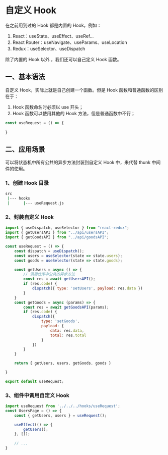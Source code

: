 # 自定义 Hook

在之前用到过的 Hook 都是内置的 Hook，例如：

1. React：useState、useEffect、useRef...
2. React Router：useNavigate、useParams、useLocation
3. Redux：useSelector、useDispatch

除了内置的 Hook 以外 ，我们还可以自己定义 Hook 函数。

## 一、基本语法

自定义 Hook，实际上就是自己创建一个函数。但是 Hook 函数和普通函数的区别在于：

1. Hook 函数命名时必须以 use 开头；
2. Hook 函数可以使用其他的 Hook 方法，但是普通函数中不行；

```js
const useRequest = () => {
    
}
```

## 二、应用场景

可以将状态机中所有公共的异步方法封装到自定义 Hook 中，来代替 thunk 中间件的使用。

### 1、创建 Hook 目录

```bash
src
 |--- hooks
 |      |--- useRequest.js
```

### 2、封装自定义 Hook

```js
import { useDispatch, useSelector } from "react-redux";
import { getUsersAPI } from "../api/usersAPI";
import { getGoodsAPI } from "../api/goodsAPI";

const useRequest = () => {
    const dispatch = useDispatch();
    const users = useSelector(state => state.users);
    const goods = useSelector(state => state.goods);

    const getUsers = async () => {
        // 调用仓库中公共的异步方法
        const res = await getUsersAPI();
        if (res.code) {
            dispatch({ type: 'setUsers', payload: res.data })
        }
    }
    const getGoods = async (params) => {
        const res = await getGoodsAPI(params);
        if (res.code) {
            dispatch({
                type: 'setGoods',
                payload: {
                    data: res.data,
                    total: res.total
                }
            })
        }
    }

    return { getUsers, users, getGoods, goods }

}

export default useRequest;
```

### 3、组件中调用自定义 Hook

```jsx
import useRequest from '../../../hooks/useRequest';
const UsersPage = () => {
    const { getUsers, users } = useRequest();

    useEffect(() => {
        getUsers();
    }, []);
    
    // ...
}
```

